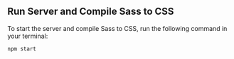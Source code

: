 ## Run Server and Compile Sass to CSS

To start the server and compile Sass to CSS, run the following command in your terminal:

```bash
npm start
